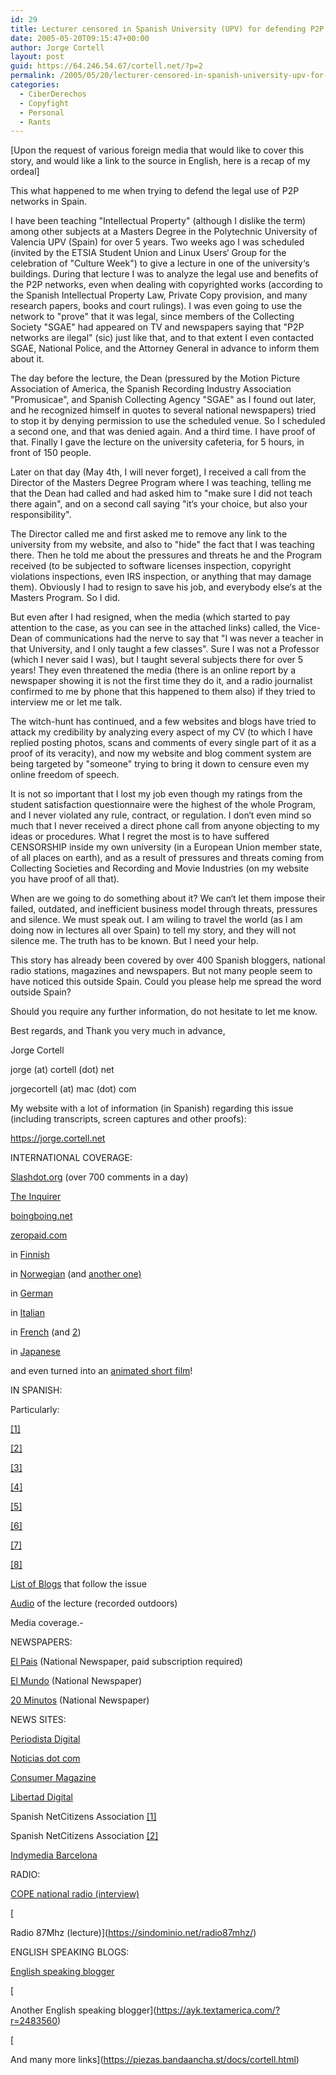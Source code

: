 ```yaml
---
id: 29
title: Lecturer censored in Spanish University (UPV) for defending P2P networks
date: 2005-05-20T09:15:47+00:00
author: Jorge Cortell
layout: post
guid: https://64.246.54.67/cortell.net/?p=2
permalink: /2005/05/20/lecturer-censored-in-spanish-university-upv-for-defending-p2p-networks/
categories:
  - CiberDerechos
  - Copyfight
  - Personal
  - Rants
---
```

[Upon the request of various foreign media that would like to cover this story, and would like a link to the source in English, here is a recap of my ordeal]

This what happened to me when trying to defend the legal use of P2P networks in Spain.

I have been teaching "Intellectual Property" (although I dislike the term) among other subjects at a Masters Degree in the Polytechnic University of Valencia UPV (Spain) for over 5 years. Two weeks ago I was scheduled (invited by the ETSIA Student Union and Linux Users‘ Group for the celebration of "Culture Week") to give a lecture in one of the university‘s buildings. During that lecture I was to analyze the legal use and benefits of the P2P networks, even when dealing with copyrighted works (according to the Spanish Intellectual Property Law, Private Copy provision, and many research papers, books and court rulings). I was even going to use the network to "prove" that it was legal, since members of the Collecting Society "SGAE" had appeared on TV and newspapers saying that "P2P networks are ilegal" (sic) just like that, and to that extent I even contacted SGAE, National Police, and the Attorney General in advance to inform them about it.

The day before the lecture, the Dean (pressured by the Motion Picture Association of America, the Spanish Recording Industry Association "Promusicae", and Spanish Collecting Agency "SGAE" as I found out later, and he recognized himself in quotes to several national newspapers) tried to stop it by denying permission to use the scheduled venue. So I scheduled a second one, and that was denied again. And a third time. I have proof of that. Finally I gave the lecture on the university cafeteria, for 5 hours, in front of 150 people.

Later on that day (May 4th, I will never forget), I received a call from the Director of the Masters Degree Program where I was teaching, telling me that the Dean had called and had asked him to "make sure I did not teach there again", and on a second call saying "it‘s your choice, but also your responsibility".

The Director called me and first asked me to remove any link to the university from my website, and also to "hide" the fact that I was teaching there. Then he told me about the pressures and threats he and the Program received (to be subjected to software licenses inspection, copyright violations inspections, even IRS inspection, or anything that may damage them). Obviously I had to resign to save his job, and everybody else‘s at the Masters Program. So I did.

But even after I had resigned, when the media (which started to pay attention to the case, as you can see in the attached links) called, the Vice-Dean of communications had the nerve to say that "I was never a teacher in that University, and I only taught a few classes". Sure I was not a Professor (which I never said I was), but I taught several subjects there for over 5 years! They even threatened the media (there is an online report by a newspaper showing it is not the first time they do it, and a radio journalist confirmed to me by phone that this happened to them also) if they tried to interview me or let me talk.

The witch-hunt has continued, and a few websites and blogs have tried to attack my credibility by analyzing every aspect of my CV (to which I have replied posting photos, scans and comments of every single part of it as a proof of its veracity), and now my website and blog comment system are being targeted by "someone" trying to bring it down to censure even my online freedom of speech.

It is not so important that I lost my job even though my ratings from the student satisfaction questionnaire were the highest of the whole Program, and I never violated any rule, contract, or regulation. I don‘t even mind so much that I never received a direct phone call from anyone objecting to my ideas or procedures. What I regret the most is to have suffered CENSORSHIP inside my own university (in a European Union member state, of all places on earth), and as a result of pressures and threats coming from Collecting Societies and Recording and Movie Industries (on my website you have proof of all that).

When are we going to do something about it? We can‘t let them impose their failed, outdated, and inefficient business model through threats, pressures and silence. We must speak out. I am wiling to travel the world (as I am doing now in lectures all over Spain) to tell my story, and they will not silence me. The truth has to be known. But I need your help.

This story has already been covered by over 400 Spanish bloggers, national radio stations, magazines and newspapers. But not many people seem to have noticed this outside Spain. Could you please help me spread the word outside Spain?

Should you require any further information, do not hesitate to let me know.

Best regards, and Thank you very much in advance,

Jorge Cortell
  
jorge (at) cortell (dot) net
  
jorgecortell (at) mac (dot) com

My website with a lot of information (in Spanish) regarding this issue (including transcripts, screen captures and other proofs):
  
https://jorge.cortell.net

INTERNATIONAL COVERAGE:
  
[Slashdot.org](https://yro.slashdot.org/yro/05/05/20/1538242.shtml?tid=153&tid=155&tid=146) (over 700 comments in a day)
  
[The Inquirer](https://www.theinquirer.net/?article=23423)
  
[boingboing.net](https://www.boingboing.net/2005/05/20/spanish_copyright_so.html)
  
[zeropaid.com](https://www.zeropaid.com/news/5406/Lecturer+censored+in+Spanish+University+(UPV)+for+defending+P2P+networks)
  
in [Finnish](https://fin.afterdawn.com/uutiset/arkisto/6454.cfm)
  
in [Norwegian](https://anders.arendal.no/p2psensorship.no) (and [another one)](https://www.itavisen.no/showArticle.php?articleId=1306191)
  
in [German](https://www.macwelt.de/index.cfm?pid=4&pk=331962)
  
in [Italian](https://www.p2pforum.it/forum/showthread.php?t=35396)
  
in [French](https://www.plazoo.com/en/item/13374547.htm) (and [2](https://www.framasoft.net/article3920.html))
  
in [Japanese](https://blog.livedoor.jp/tak2/archives/22733006.html)
  
and even turned into an [animated short film](https://mm.dfilm.com/mm2s/mm_route.php?id=2408937)!

IN SPANISH:

Particularly:
  
[[1]](https://homepage.mac.com/jorgecortell/blogwavestudio/LH20041021114344/LHA20050505142849/index.html)
  
[[2]](https://homepage.mac.com/jorgecortell/blogwavestudio/LH20041021114344/LHA20050428093531/index.html)
  
[[3]](https://homepage.mac.com/jorgecortell/blogwavestudio/LH20041117170647/LHA20050505191504/index.html)
  
[[4]](https://homepage.mac.com/jorgecortell/blogwavestudio/LH20041117170647/LHA20050505205536/index.html)
  
[[5]](https://homepage.mac.com/jorgecortell/blogwavestudio/LH20041117170647/LHA20050510142036/index.html)
  
[[6]](https://homepage.mac.com/jorgecortell/blogwavestudio/LH20041117170647/LHA20050504193150/index.html)
  
[[7]](https://homepage.mac.com/jorgecortell/blogwavestudio/LH20041117170647/LHA20050504095812/index.html)
  
[[8]](https://homepage.mac.com/jorgecortell/blogwavestudio/LH20041021114344/LHA20050507235615/index.html)

[List of Blogs](https://www.technorati.com/cosmos/search.html?rank=&url=Cortell) that follow the issue
  
[Audio](https://homepage.mac.com/jorgecortell/blogwavestudio/LH20041021114344/LHA20050504184022/index.html) of the lecture (recorded outdoors)

Media coverage.-

NEWSPAPERS:
  
[El Pais](https://www.elpais.es/articulo.html?d_date=&xref=20050512elpcibenr_4&type=Tes&anchor=elpcibred#articulo) (National Newspaper, paid subscription required)
  
[El Mundo](https://www.elmundo.es/navegante/2005/05/04/esociedad/1115222036.html) (National Newspaper)
  
[20 Minutos](https://www.20minutos.es/noticia/22543/0/Politecnica/musica/publico/) (National Newspaper)

NEWS SITES:
  
[Periodista Digital](https://www.periodistadigital.com/tecnologia/object.php?o=83090)
  
[Noticias dot com](https://www.noticias.com/index.php?action=mostrar_articulo&id=65103&seccion=Cultura%20y%20Ocio&categoria=&IDCanal=1)
  
[Consumer Magazine](https://www.consumer.es/web/es/tecnologia/2005/05/09/141815.php)
  
[Libertad Digital](https://www.libertaddigital.com/noticias/noticia_1276251087.html)
  
Spanish NetCitizens Association [[1]](https://www.internautas.org/html/1/2897.html)
  
Spanish NetCitizens Association [[2]](https://www.internautas.org/html/1/2913.html)
  
[Indymedia Barcelona](https://barcelona.indymedia.org/newswire/display/178812/index.php)

RADIO:
  
[COPE national radio (interview)](https://homepage.mac.com/jorgecortell/blogwavestudio/LH20041021114344/LHA20050516145400/Media/LHA20050516145407.zip)
  
[
  
Radio 87Mhz (lecture)](https://sindominio.net/radio87mhz/)

ENGLISH SPEAKING BLOGS:
  
[English speaking blogger](https://www.protozoo.com/index.php?postId=78)
  
[
  
Another English speaking blogger](https://ayk.textamerica.com/?r=2483560)
  
[
  
And many more links](https://piezas.bandaancha.st/docs/cortell.html)